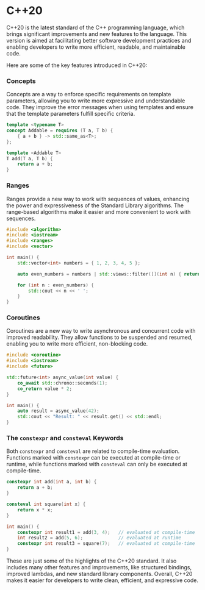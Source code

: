 # C++20

C++20 is the latest standard of the C++ programming language, which brings significant improvements and new features to the language. This version is aimed at facilitating better software development practices and enabling developers to write more efficient, readable, and maintainable code.

Here are some of the key features introduced in C++20:

### Concepts

Concepts are a way to enforce specific requirements on template parameters, allowing you to write more expressive and understandable code. They improve the error messages when using templates and ensure that the template parameters fulfill specific criteria.

```cpp
template <typename T>
concept Addable = requires (T a, T b) {
    { a + b } -> std::same_as<T>;
};

template <Addable T>
T add(T a, T b) {
    return a + b;
}
```

### Ranges

Ranges provide a new way to work with sequences of values, enhancing the power and expressiveness of the Standard Library algorithms. The range-based algorithms make it easier and more convenient to work with sequences.

```cpp
#include <algorithm>
#include <iostream>
#include <ranges>
#include <vector>

int main() {
    std::vector<int> numbers = { 1, 2, 3, 4, 5 };

    auto even_numbers = numbers | std::views::filter([](int n) { return n % 2 == 0; });

    for (int n : even_numbers) {
        std::cout << n << ' ';
    }
}
```

### Coroutines

Coroutines are a new way to write asynchronous and concurrent code with improved readability. They allow functions to be suspended and resumed, enabling you to write more efficient, non-blocking code.

```cpp
#include <coroutine>
#include <iostream>
#include <future>

std::future<int> async_value(int value) {
    co_await std::chrono::seconds(1);
    co_return value * 2;
}

int main() {
    auto result = async_value(42);
    std::cout << "Result: " << result.get() << std::endl;
}
```

### The `constexpr` and `consteval` Keywords

Both `constexpr` and `consteval` are related to compile-time evaluation. Functions marked with `constexpr` can be executed at compile-time or runtime, while functions marked with `consteval` can only be executed at compile-time.

```cpp
constexpr int add(int a, int b) {
    return a + b;
}

consteval int square(int x) {
    return x * x;
}

int main() {
    constexpr int result1 = add(3, 4);   // evaluated at compile-time
    int result2 = add(5, 6);             // evaluated at runtime
    constexpr int result3 = square(7);   // evaluated at compile-time
}
```

These are just some of the highlights of the C++20 standard. It also includes many other features and improvements, like structured bindings, improved lambdas, and new standard library components. Overall, C++20 makes it easier for developers to write clean, efficient, and expressive code.
